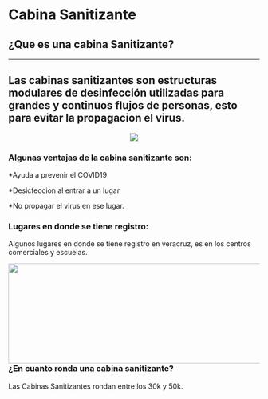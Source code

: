  # Cabina Sanitizante
 ## ¿Que es una cabina Sanitizante?
 ---

Las cabinas sanitizantes son estructuras modulares de desinfección utilizadas para grandes y continuos flujos de personas, esto para evitar la propagacion el virus.
-
<p align="center">
  <img src="https://user-images.githubusercontent.com/93307107/139610125-b172fa1f-c404-4a08-b909-e563eeaebabc.jpg" />
</p>

### Algunas ventajas de la cabina sanitizante son:

*Ayuda a prevenir el COVID19

*Desicfeccion al entrar a un lugar

*No propagar el virus en ese lugar.

### Lugares en donde se tiene registro:
Algunos lugares en donde se tiene registro en veracruz, es en los centros comerciales y escuelas.


<img align="right" width="600" height="200" src="https://user-images.githubusercontent.com/93307107/139612153-51d37d31-aa27-432a-961e-fd6b2df56596.jpg">

### ¿En cuanto ronda una cabina sanitizante?
Las Cabinas Sanitizantes rondan entre los 30k y 50k.
